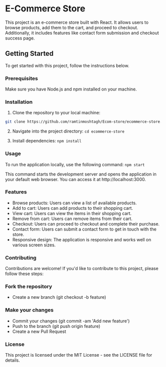 # E-Commerce Store

This project is an e-commerce store built with React. It allows users to browse products, add them to the cart, and proceed to checkout. Additionally, it includes features like contact form submission and checkout success page.

## Getting Started

To get started with this project, follow the instructions below.

### Prerequisites

Make sure you have Node.js and npm installed on your machine.

### Installation

1. Clone the repository to your local machine:

```bash
git clone https://github.com/ramtinmoshtagh/Ecom-store/ecommerce-store.git
```
2. Navigate into the project directory:
`cd ecommerce-store`

3. Install dependencies:
`npm install`

### Usage
To run the application locally, use the following command:
`npm start`

This command starts the development server and opens the application in your default web browser. You can access it at http://localhost:3000.

### Features
- Browse products: Users can view a list of available products.
- Add to cart: Users can add products to their shopping cart.
- View cart: Users can view the items in their shopping cart.
- Remove from cart: Users can remove items from their cart.
- Checkout: Users can proceed to checkout and complete their purchase.
- Contact form: Users can submit a contact form to get in touch with the store.
- Responsive design: The application is responsive and works well on various screen sizes.

### Contributing
Contributions are welcome! If you'd like to contribute to this project, please follow these steps:

### Fork the repository
- Create a new branch (git checkout -b feature)
### Make your changes
- Commit your changes (git commit -am 'Add new feature')
- Push to the branch (git push origin feature)
- Create a new Pull Request

### License
This project is licensed under the MIT License - see the LICENSE file for details.
```
